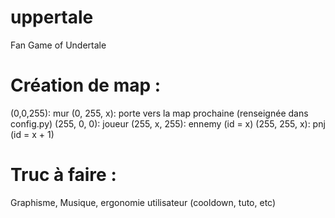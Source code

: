 # uppertale
Fan Game of Undertale

# Création de map : 
(0,0,255): mur
(0, 255, x): porte vers la map prochaine (renseignée dans config.py)
(255, 0, 0): joueur
(255, x, 255): ennemy (id = x)
(255, 255, x): pnj (id = x + 1)
# Truc à faire :
Graphisme, Musique, ergonomie utilisateur (cooldown, tuto, etc)
